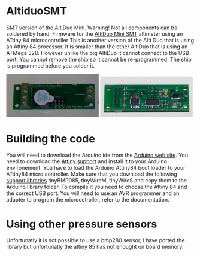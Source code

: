 # AltiduoSMT
SMT version of the AltiDuo Mini. Warning! Not all components can be soldered by hand.
Firmware for the [AltiDuo Mini SMT](http://rocket.payload.free.fr/index.php?option=com_content&view=article&id=26&Itemid=15&lang=en) altimeter using an ATtiny 84  microcontroller
This is another version of the Alti Duo that is using an Attiny 84 processor. It is smaller than the other AltiDuo that is using an ATMega 328. However unlike the big AltiDuo it cannot connect to the USB port. You cannot remove the ship so it cannot be re-programmed. The ship is programmed before you solder it.

<img src="/pictures/AltiDuoSMT-top.JPG" width="49%"> <img src="/pictures/AltiDuoSMT-bottom.JPG" width="49%">

# Building the code
You will need to download the Arduino ide from the [Arduino web site](https://www.arduino.cc/).
You need to download the [Attiny support](https://code.google.com/archive/p/arduino-tiny/downloads) and install it to your Arduino environement.
You have to load the Arduino Attiny84 boot loader to your ATtiny84 micro controller. 
Make sure that you download the following [support libraries](https://github.com/bdureau/AltimetersLibs) tinyBMP085, tinyWireM, tinyWireS and copy them to the Arduino library folder. To compile it you need to choose the Attiny 84 and the correct USB port.
You will need to use an AVR programmer and an adapter to program the microcotroller, refer to the documentation.

# Using other pressure sensors
Unfortunatly it is not possible to use a bmp280 sensor, I have ported the library but unfortunatly the attiny 85 has not enought on board memory.
